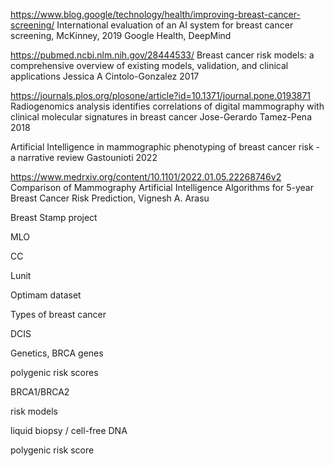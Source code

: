 https://www.blog.google/technology/health/improving-breast-cancer-screening/
International evaluation of an AI system for breast cancer screening, McKinney, 2019
Google Health, DeepMind

https://pubmed.ncbi.nlm.nih.gov/28444533/
Breast cancer risk models: a comprehensive overview of existing models, validation, and clinical applications
Jessica A Cintolo-Gonzalez
2017


https://journals.plos.org/plosone/article?id=10.1371/journal.pone.0193871
Radiogenomics analysis identifies correlations of digital mammography with clinical molecular signatures in breast cancer
Jose-Gerardo Tamez-Pena
2018

Artificial Intelligence in mammographic phenotyping of breast cancer risk - a narrative review Gastounioti 2022


https://www.medrxiv.org/content/10.1101/2022.01.05.22268746v2
Comparison of Mammography Artificial Intelligence Algorithms for 5-year Breast Cancer Risk Prediction, Vignesh A. Arasu



Breast Stamp project

MLO

CC

Lunit

Optimam dataset


Types of breast cancer

DCIS

Genetics, BRCA genes

polygenic risk scores


BRCA1/BRCA2

risk models

liquid biopsy / cell-free DNA

polygenic risk score

